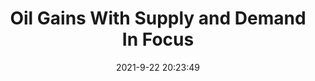 ---
"title": "Oil Gains With Supply and Demand In Focus"
"date": "2021-9-22 20:23:49"
"feed_name": "RIGZONE"
"feed_website": "http://www.rigzone.com/"
"feed_rss": "http://www.rigzone.com/news/rss/rigzone_latest.aspx"
"link": "https://www.rigzone.com/news/wire/oil_gains_with_supply_and_demand_in_focus-22-sep-2021-166504-article/?rss=true"
"file": "_posts/2021-1-1-4aa12e91d1e03b227df464d9408e789a12886179.md"
"accident": "0"
"drilling": "0"
"dead": "0"
"injured": "0"
"where": "unknown site"
---